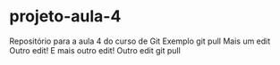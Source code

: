 # projeto-aula-4
Repositório para a aula 4 do curso de Git
Exemplo git pull
Mais um edit
Outro edit!
E mais outro edit!
Outro edit git pull
